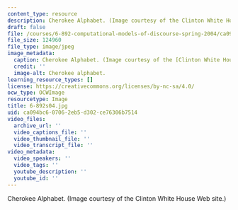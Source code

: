 ```yaml
---
content_type: resource
description: Cherokee Alphabet. (Image courtesy of the Clinton White House Web site.)
draft: false
file: /courses/6-892-computational-models-of-discourse-spring-2004/ca094bc607062eb5d302ce76306b7514_6-892s04.jpg
file_size: 124960
file_type: image/jpeg
image_metadata:
  caption: Cherokee Alphabet. (Image courtesy of the [Clinton White House Web site](https://clinton.presidentiallibraries.us/collections/show/18).)
  credit: ''
  image-alt: Cherokee alphabet.
learning_resource_types: []
license: https://creativecommons.org/licenses/by-nc-sa/4.0/
ocw_type: OCWImage
resourcetype: Image
title: 6-892s04.jpg
uid: ca094bc6-0706-2eb5-d302-ce76306b7514
video_files:
  archive_url: ''
  video_captions_file: ''
  video_thumbnail_file: ''
  video_transcript_file: ''
video_metadata:
  video_speakers: ''
  video_tags: ''
  youtube_description: ''
  youtube_id: ''
---
```

Cherokee Alphabet. (Image courtesy of the Clinton White House Web site.)